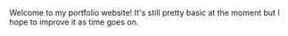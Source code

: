Welcome to my portfolio website!  It's still pretty basic at the moment but I hope to improve it as time goes on.
